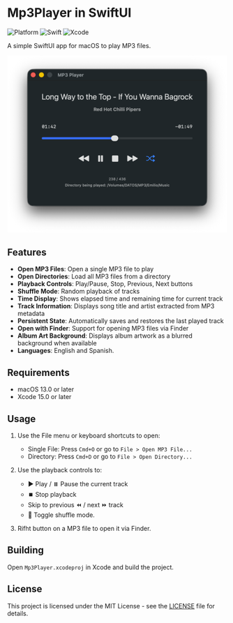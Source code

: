 # Mp3Player in SwiftUI

![Platform](https://img.shields.io/badge/macOS-13+-orange.svg)
![Swift](https://img.shields.io/badge/Swift-5-color=9494ff.svg)
![Xcode](https://img.shields.io/badge/Xcode-15.2+-lavender.svg)

A simple SwiftUI app for macOS to play MP3 files.

<img src="Images/Main-window.png" width="600px">

## Features

- **Open MP3 Files**: Open a single MP3 file to play
- **Open Directories**: Load all MP3 files from a directory
- **Playback Controls**: Play/Pause, Stop, Previous, Next buttons
- **Shuffle Mode**: Random playback of tracks
- **Time Display**: Shows elapsed time and remaining time for current track
- **Track Information**: Displays song title and artist extracted from MP3 metadata
- **Persistent State**: Automatically saves and restores the last played track
- **Open with Finder**: Support for opening MP3 files via Finder
- **Album Art Background**: Displays album artwork as a blurred background when available
- **Languages**: English and Spanish.

## Requirements

- macOS 13.0 or later
- Xcode 15.0 or later

## Usage

1. Use the File menu or keyboard shortcuts to open:
 	- Single File: Press `Cmd+O` or go to `File > Open MP3 File...`
	- Directory: Press `Cmd+D` or go to `File > Open Directory...`

2. Use the playback controls to:
 	- ▶️ Play / ⏸️ Pause the current track
 	- ⏹️ Stop playback
 	- Skip to previous ⏪️ / next ⏩️ track
 	- 🔀 Toggle shuffle mode.
	
3. Rifht button on a MP3 file to open it via Finder.

## Building

Open `Mp3Player.xcodeproj` in Xcode and build the project.

## License

This project is licensed under the MIT License - see the [LICENSE](LICENSE) file for details.
